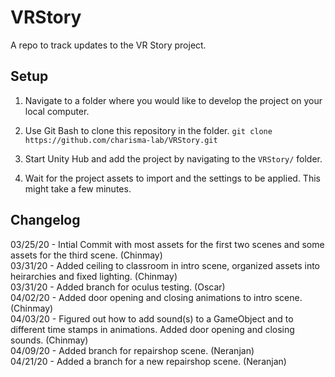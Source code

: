 # VRStory

A repo to track updates to the VR Story project.


## Setup
1. Navigate to a folder where you would like to develop the project on your local computer.

2. Use Git Bash to clone this repository in the folder.
  ```git clone https://github.com/charisma-lab/VRStory.git```
  
3. Start Unity Hub and add the project by navigating to the `VRStory/` folder.

4. Wait for the project assets to import and the settings to be applied. This might take a few minutes.


## Changelog
03/25/20 - Intial Commit with most assets for the first two scenes and some assets for the third scene. (Chinmay)  
03/31/20 - Added ceiling to classroom in intro scene, organized assets into heirarchies and fixed lighting. (Chinmay)  
03/31/20 - Added branch for oculus testing. (Oscar)  
04/02/20 - Added door opening and closing animations to intro scene. (Chinmay)  
04/03/20 - Figured out how to add sound(s) to a GameObject and to different time stamps in animations. Added door opening and closing sounds. (Chinmay)  
04/09/20 - Added branch for repairshop scene. (Neranjan)  
04/21/20 - Added a branch for a new repairshop scene. (Neranjan)
